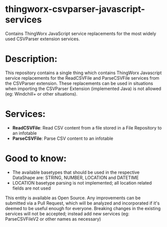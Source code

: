 # thingworx-csvparser-javascript-services
Contains ThingWorx JavaScript service replacements for the most widely used CSVParser extension services.

# Description:
This repository contains a single thing which contains ThingWorx Javascript service replacements for the ReadCSVFile and ParseCSVFile services from the CSVParser extension.
These replacements can be used in situations when importing the CSVParser Extension (implemented Java) is not allowed (eg: Windchill+ or other situations).

# Services:
  - **ReadCSVFile**: Read CSV content from a file stored in a File Repository to an infotable
  - **ParseCSVFile**: Parse CSV content to an infotable

# Good to know:
 - The available basetypes that should be used in the respective DataShape are: STRING, NUMBER, LOCATION and DATETIME
 - LOCATION basetype parsing is not implemented; all location related fields are not used

This entity is available as Open Source. Any  improvements can be submitted via a Pull Request, which will be analyzed and incorporated if it's deemed to be useful enough for everyone.
Breaking changes in the existing services will not be accepted; instead add new services (eg: ParseCSVFileV2 or other names as necessary)

